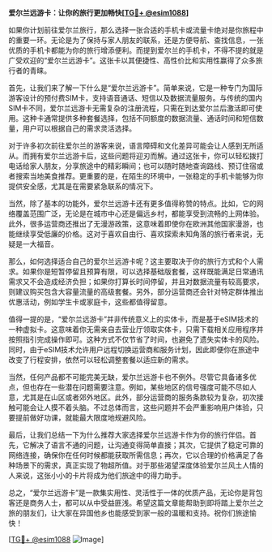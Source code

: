 **爱尔兰远游卡：让你的旅行更加畅快[[TG💪+ @esim1088](https://t.me/s/esim1088)]**

如果你计划前往爱尔兰旅行，那么选择一张合适的手机卡或流量卡绝对是你旅程中的重要一环。无论是为了保持与家人朋友的联系，还是方便导航、查找信息，一张优质的手机卡都能为你的旅行增添便利。而提到爱尔兰的手机卡，不得不提的就是广受欢迎的“爱尔兰远游卡”。这张卡以其便捷性、高性价比和实用性赢得了众多旅行者的青睐。

首先，让我们来了解一下什么是“爱尔兰远游卡”。简单来说，它是一种专门为国际游客设计的预付费SIM卡，支持语音通话、短信以及数据流量服务。与传统的国内SIM卡不同，爱尔兰远游卡无需复杂的注册流程，只需在到达爱尔兰后激活即可使用。这种卡通常提供多种套餐选择，包括不同额度的数据流量、通话时间和短信数量，用户可以根据自己的需求灵活选择。

对于许多初次前往爱尔兰的游客来说，语言障碍和文化差异可能会让人感到无所适从。而拥有爱尔兰远游卡后，这些问题将迎刃而解。通过这张卡，你可以轻松拨打电话给家人朋友，分享旅途中的精彩瞬间；也可以随时随地查询路线、预订住宿或者搜索当地美食推荐。更重要的是，在陌生的环境中，一张稳定的手机卡能够为你提供安全感，尤其是在需要紧急联系的情况下。

当然，除了基本的功能外，爱尔兰远游卡还有更多值得称赞的特点。比如，它的网络覆盖范围广泛，无论是在城市中心还是偏远乡村，都能享受到流畅的上网体验。此外，很多运营商还推出了无漫游政策，这意味着即使你在欧洲其他国家漫游，也能继续享受低廉的价格。这对于喜欢自由行、喜欢探索未知角落的旅行者来说，无疑是一大福音。

那么，如何选择适合自己的爱尔兰远游卡呢？这主要取决于你的旅行方式和个人需求。如果你是短暂停留且预算有限，可以选择基础版套餐，这样既能满足日常通讯需求又不会造成经济负担；如果你打算长时间停留，并且对数据流量有较高要求，则建议购买包含大容量流量的高级套餐。另外，部分运营商还会针对特定群体推出优惠活动，例如学生卡或家庭卡，这些都值得留意。

值得一提的是，“爱尔兰远游卡”并非传统意义上的实体卡，而是基于eSIM技术的一种虚拟卡。这意味着你无需亲自去营业厅领取实体卡，只需下载相关应用程序并按照指引完成操作即可。这种方式不仅节省了时间，也避免了遗失实体卡的风险。同时，由于eSIM技术允许用户远程切换运营商和服务计划，因此即便你在旅途中改变了行程安排，依然可以轻松调整套餐以适应新的需求。

当然，任何产品都不可能完美无缺，爱尔兰远游卡也不例外。尽管它具备诸多优点，但也存在一些潜在问题需要注意。例如，某些地区的信号强度可能不尽如人意，尤其是在山区或者郊外地区。此外，部分运营商的服务条款较为复杂，初次接触可能会让人摸不着头脑。不过总体而言，这些问题并不会严重影响用户体验，只要提前做好功课，就能最大限度地规避风险。

最后，让我们总结一下为什么推荐大家选择爱尔兰远游卡作为你的旅行伴侣。首先，它解决了语言不通的问题，让沟通变得简单直接；其次，它提供了稳定可靠的网络连接，确保你在任何时候都能获取所需信息；再次，它以合理的价格满足了各种场景下的需求，真正实现了物超所值。对于那些渴望深度体验爱尔兰风土人情的人来说，这张小小的卡片将成为他们旅途中的得力助手。

总之，“爱尔兰远游卡”是一款集实用性、灵活性于一体的优质产品，无论你是背包客还是商务人士，都可以从中受益匪浅。希望这篇文章能帮助到即将踏上爱尔兰之旅的朋友们，让大家在异国他乡也能感受到家一般的温暖和支持。祝你们旅途愉快！

[[TG💪+ @esim1088](https://t.me/s/esim1088) ![Image](https://i.postimg.cc/4NQfJmqS/Snipaste-2025-05-13-00-14-12.png)]